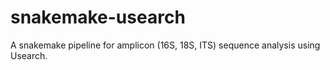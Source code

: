 # snakemake-usearch
A snakemake pipeline for amplicon (16S, 18S, ITS) sequence analysis using Usearch. 
